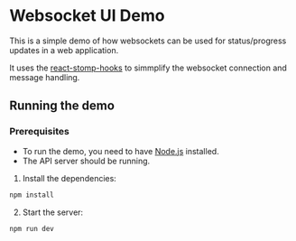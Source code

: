 # Websocket UI Demo

This is a simple demo of how websockets can be used for status/progress updates in a web application.

It uses the [react-stomp-hooks](https://github.com/SvenKirschbaum/react-stomp-hooks#readme) to simmplify the websocket connection and message handling.

## Running the demo

### Prerequisites
- To run the demo, you need to have [Node.js](https://nodejs.org/) installed.
- The API server should be running.

1. Install the dependencies:

```bash
npm install
```

2. Start the server:

```bash
npm run dev
```